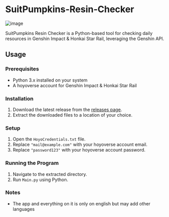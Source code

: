 # SuitPumpkins-Resin-Checker

![image](https://github.com/SuitPumpkin/SuitPumpkins-Resine-Checker/assets/109180144/4f70cdfd-e965-4fb2-b29f-7ad55eefacc7)

SuitPumpkins Resin Checker is a Python-based tool for checking daily resources in Genshin Impact & Honkai Star Rail, leveraging the Genshin API.

## Usage

### Prerequisites
- Python 3.x installed on your system
- A hoyoverse account for Genshin Impact & Honkai Star Rail

### Installation
1. Download the latest release from the [releases page](https://github.com/SuitPumpkin/SuitPumpkins-Resine-Checker/releases).
2. Extract the downloaded files to a location of your choice.

### Setup
1. Open the `HoyoCredentials.txt` file.
2. Replace `"mail@example.com"` with your hoyoverse account email.
3. Replace `"password123"` with your hoyoverse account password.

### Running the Program
1. Navigate to the extracted directory.
2. Run `Main.py` using Python.

### Notes
- The app and everything on it is only on english but may add other languages
